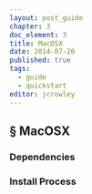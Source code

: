 ```yaml
---
layout: post_guide
chapter: 3
doc_element: 3
title: MacOSX
date: 2014-07-20
published: true
tags:
  - guide
  - quickstart
editor: jcrowley
---
```


## &sect; MacOSX

### Dependencies

### Install Process


